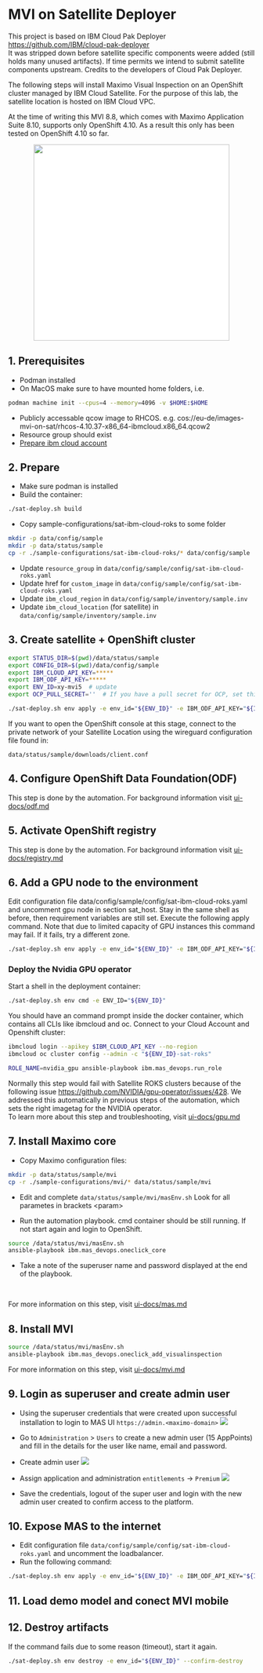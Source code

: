 # MVI on Satellite Deployer

This project is based on IBM Cloud Pak Deployer https://github.com/IBM/cloud-pak-deployer  
It was stripped down before satellite specific components weere added (still holds many unused artifacts). If time permits we intend to submit satellite components upstream. Credits to the developers of Cloud Pak Deployer.

The following steps will install Maximo Visual Inspection on an OpenShift cluster managed by IBM Cloud Satellite. For the purpose of this lab, the satellite location is hosted on IBM Cloud VPC.

At the time of writing this MVI 8.8, which comes with Maximo Application Suite 8.10, supports only OpenShift 4.10. As a result this only has been tested on OpenShift 4.10 so far.

<p align="center"><img src="images/deployment.png" width="400" style="background-color: white"/></p>

## 1. Prerequisites
- Podman installed
- On MacOS make sure to have mounted home folders, i.e.
```bash
podman machine init --cpus=4 --memory=4096 -v $HOME:$HOME
```
- Publicly accessable qcow image to RHCOS. e.g. cos://eu-de/images-mvi-on-sat/rhcos-4.10.37-x86_64-ibmcloud.x86_64.qcow2
- Resource group should exist
- [Prepare ibm cloud account](prerequisites.md)

## 2. Prepare
- Make sure podman is installed
- Build the container:
```bash
./sat-deploy.sh build
```
- Copy sample-configurations/sat-ibm-cloud-roks to some folder
```bash
mkdir -p data/config/sample
mkdir -p data/status/sample
cp -r ./sample-configurations/sat-ibm-cloud-roks/* data/config/sample
```
- Update ```resource_group``` in ```data/config/sample/config/sat-ibm-cloud-roks.yaml```
- Update href for ```custom_image``` in ```data/config/sample/config/sat-ibm-cloud-roks.yaml```
- Update ```ibm_cloud_region``` in ```data/config/sample/inventory/sample.inv```
- Update ```ibm_cloud_location``` (for satellite) in ```data/config/sample/inventory/sample.inv```

## 3. Create satellite + OpenShift cluster

```bash
export STATUS_DIR=$(pwd)/data/status/sample
export CONFIG_DIR=$(pwd)/data/config/sample
export IBM_CLOUD_API_KEY=*****
export IBM_ODF_API_KEY=*****
export ENV_ID=xy-mvi5  # update
export OCP_PULL_SECRET=''  # If you have a pull secret for OCP, set this variable. Keep the single quotes around the pull secret

./sat-deploy.sh env apply -e env_id="${ENV_ID}" -e IBM_ODF_API_KEY="${IBM_ODF_API_KEY}" -e OCP_PULL_SECRET='${OCP_PULL_SECRET}' -v
```

If you want to open the OpenShift console at this stage, connect to the private network of your Satellite Location using the wireguard configuration file found in:
```code
data/status/sample/downloads/client.conf
```

## 4. Configure OpenShift Data Foundation(ODF)

This step is done by the automation. For background information visit [ui-docs/odf.md](./ui-docs/odf.md)


## 5. Activate OpenShift registry

This step is done by the automation. For background information visit [ui-docs/registry.md](./ui-docs/registry.md)


## 6. Add a GPU node to the environment

Edit configuration file data/config/sample/config/sat-ibm-cloud-roks.yaml and uncomment gpu node in section sat_host.
Stay in the same shell as before, then requirement variables are still set. Execute the following apply command. Note
that due to limited capacity of GPU instances this command may fail. If it fails, try a different zone.

```bash
./sat-deploy.sh env apply -e env_id="${ENV_ID}" -e IBM_ODF_API_KEY="${IBM_ODF_API_KEY}" -e OCP_PULL_SECRET='${OCP_PULL_SECRET}' -v --confirm-destroy
```

### Deploy the Nvidia GPU operator

Start a shell in the deployment container:
```bash
./sat-deploy.sh env cmd -e ENV_ID="${ENV_ID}"
```
You should have an command prompt inside the docker container, which contains all CLIs like ibmcloud and oc.
Connect to your Cloud Account and Openshift cluster:
```bash
ibmcloud login --apikey $IBM_CLOUD_API_KEY --no-region
ibmcloud oc cluster config --admin -c "${ENV_ID}-sat-roks"

```

```bash
ROLE_NAME=nvidia_gpu ansible-playbook ibm.mas_devops.run_role
```
Normally this step would fail with Satellite ROKS clusters because of the following issue https://github.com/NVIDIA/gpu-operator/issues/428. We addressed this automatically in previous steps of the automation, which sets the right imagetag for the NVIDIA operator.
<br>
To learn more about this step and troubleshooting, visit [ui-docs/gpu.md](./ui-docs/gpu.md)

## 7. Install Maximo core

- Copy Maximo configuration files:

```bash
mkdir -p data/status/sample/mvi
cp -r ./sample-configurations/mvi/* data/status/sample/mvi

```
- Edit and complete ```data/status/sample/mvi/masEnv.sh```
Look for all parametes in brackets \<param>

- Run the automation playbook. cmd container should be still running. If not start again and login to OpenShift.

```bash
source /data/status/mvi/masEnv.sh
ansible-playbook ibm.mas_devops.oneclick_core

```

- Take a note of the superuser name and password displayed at the end of the playbook.
<br>

For more information on this step, visit [ui-docs/mas.md](./ui-docs/mas.md)

## 8. Install MVI

```bash
source /data/status/mvi/masEnv.sh
ansible-playbook ibm.mas_devops.oneclick_add_visualinspection

```

For more information on this step, visit [ui-docs/mvi.md](./ui-docs/mvi.md)

## 9. Login as superuser and create admin user

- Using the superuser credentials that were created upon successful installation to login to MAS UI ```https://admin.<maximo-domain>```
![](images/mas-login.png)
- Go to ```Administration``` > ```Users``` to create a new admin user (15 AppPoints) and fill in the details for the user like name, email and password.

- Create admin user
![](images/admin-identity.png)
- Assign application and administration ```entitlements``` -> ```Premium```
![](images/admin-entitlement.png)
- Save the credentials, logout of the super user and login with the new admin user created to confirm access to the platform.

## 10. Expose MAS to the internet

- Edit configuration file ```data/config/sample/config/sat-ibm-cloud-roks.yaml``` and uncomment the loadbalancer.
- Run the following command:

```bash
./sat-deploy.sh env apply -e env_id="${ENV_ID}" -e IBM_ODF_API_KEY="${IBM_ODF_API_KEY}" -e OCP_PULL_SECRET='${OCP_PULL_SECRET}' -v
```

## 11. Load demo model and conect MVI mobile



## 12. Destroy artifacts

If the command fails due to some reason (timeout), start it again.

```bash
./sat-deploy.sh env destroy -e env_id="${ENV_ID}" --confirm-destroy
```
